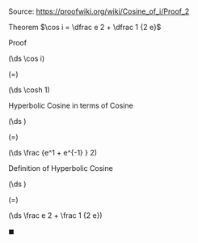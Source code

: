 # 

Source: https://proofwiki.org/wiki/Cosine_of_i/Proof_2

Theorem
$\cos i = \dfrac e 2 + \dfrac 1 {2 e}$


Proof













\(\ds \cos i\)

\(=\)







\(\ds \cosh 1\)





Hyperbolic Cosine in terms of Cosine














\(\ds \)

\(=\)







\(\ds \frac {e^1 + e^{-1} } 2\)





Definition of Hyperbolic Cosine














\(\ds \)

\(=\)







\(\ds \frac e 2 + \frac 1 {2 e}\)









$\blacksquare$





